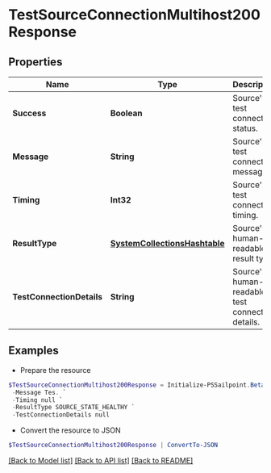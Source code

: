 # TestSourceConnectionMultihost200Response
## Properties

Name | Type | Description | Notes
------------ | ------------- | ------------- | -------------
**Success** | **Boolean** | Source&#39;s test connection status. | [optional] 
**Message** | **String** | Source&#39;s test connection message. | [optional] 
**Timing** | **Int32** | Source&#39;s test connection timing. | [optional] 
**ResultType** | [**SystemCollectionsHashtable**](.md) | Source&#39;s human-readable result type. | [optional] 
**TestConnectionDetails** | **String** | Source&#39;s human-readable test connection details. | [optional] 

## Examples

- Prepare the resource
```powershell
$TestSourceConnectionMultihost200Response = Initialize-PSSailpoint.BetaTestSourceConnectionMultihost200Response  -Success true `
 -Message Tes. `
 -Timing null `
 -ResultType SOURCE_STATE_HEALTHY `
 -TestConnectionDetails null
```

- Convert the resource to JSON
```powershell
$TestSourceConnectionMultihost200Response | ConvertTo-JSON
```

[[Back to Model list]](../README.md#documentation-for-models) [[Back to API list]](../README.md#documentation-for-api-endpoints) [[Back to README]](../README.md)

